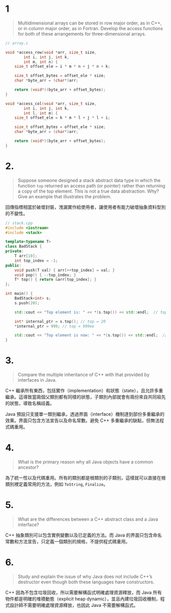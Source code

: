 # 1
> Multidimensional arrays can be stored in row major order, as in C++, or in column major order, as in Fortran. Develop the access functions for both of these arrangements for ­three-​­dimensional arrays.

```c
// array.c

void *access_row(void *arr, size_t size,
        int i, int j, int k,
        int m, int n) {
    size_t offset_ele = i * m * n + j * n + k;

    size_t offset_bytes = offset_ele * size;
    char *byte_arr = (char*)arr;

    return (void*)(byte_arr + offset_bytes);
}

void *access_col(void *arr, size_t size,
        int i, int j, int k,
        int l, int m) {
    size_t offset_ele = k * m * l + j * l + i;

    size_t offset_bytes = offset_ele * size;
    char *byte_arr = (char*)arr;

    return (void*)(byte_arr + offset_bytes);
}

```

# 2.
> Suppose someone designed a stack abstract data type in which the function `top` returned an access path (or pointer) rather than returning a copy of the top element. This is not a true data abstraction. Why? Give an example that illustrates the problem.

回傳指標相當於破壞封裝，洩漏實作給使用者，讓使用者有能力破壞抽象資料型別的不變性。

```cpp
// stack.cpp
#include <iostream>
#include <stack> 

template<typename T>
class BadStack {
private:
    T arr[10];
    int top_index = -1;
public:
    void push(T val) { arr[++top_index] = val; }
    void pop() { --top_index; }
    T* top() { return &arr[top_index]; } 
};

int main() {
    BadStack<int> s;
    s.push(20);

    std::cout << "Top element is: " << *(s.top()) << std::endl;  // top = 20

    int* internal_ptr = s.top(); // top = 20
    *internal_ptr = 999; // top = 999ee

    std::cout << "Top element is now: " << *(s.top()) << std::endl;  // top = 999 !!!
}

```

# 3.
> Compare the multiple inheritance of C++ with that provided by interfaces in Java.

C++ 繼承所有東西，包括實作（implementation）和狀態（state），且允許多重繼承。這導致當兩個父類別都有同樣的狀態，子類別內部就會有兩份來自共同祖先的狀態，導致名稱歧義。

Java 預設只支援單一類別繼承，透過界面（interface）機制達到部份多重繼承的效果。界面只包含方法宣告以及命名常數。避免 C++ 多重繼承的缺點，但無法程式碼重用。
# 4.
> What is the primary reason why all Java objects have a common ancestor?

為了統一性以及代碼重用。所有的類別都是根類別的子類別，這樣就可以直接在根類別裡定義常用的方法，例如 `ToString`, `Finalize`。
# 5.
> What are the differences between a C++ abstract class and a Java interface?

C++ 抽象類別可以包含實例變數以及已定義的方法。而 Java 的界面只包含命名常數和方法宣告，只定義一個類別的規格，不提供程式碼重用。
# 6.
> Study and explain the issue of why Java does not include C++’s destructor even though both these languages have constructors.

C++ 因為不包含垃圾回收，所以需要解構函式明確處理資源釋放，而 Java 所有物件都是明確的堆積動態（explicit heap dynamic），並且內建垃圾回收機制，程式設計師不需要明確處理資源釋放，也因此 Java 不需要解構函式。